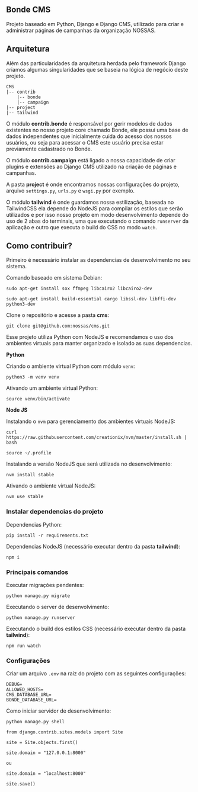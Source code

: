 Bonde CMS
----------

Projeto baseado em Python, Django e Django CMS, utilizado para criar e administrar páginas de campanhas da organização NOSSAS.


## Arquitetura

Além das particularidades da arquitetura herdada pelo framework Django criamos algumas singularidades que se baseia na lógica de negócio deste projeto.

```
CMS
|-- contrib
	|-- bonde
	|-- campaign
|-- project
|-- tailwind
```

O módulo **contrib.bonde** é responsável por gerir modelos de dados existentes no nosso projeto core chamado Bonde, ele possui uma base de dados independentes que inicialmente cuida do acesso dos nossos usuários, ou seja para acessar o CMS este usuário precisa estar previamente cadastrado no Bonde.

O módulo **contrib.campaign** está ligado a nossa capacidade de criar plugins e extensões ao Django CMS utilizado na criação de páginas e campanhas.

A pasta **project** é onde encontramos nossas configurações do projeto, arquivo `settings.py`, `urls.py` e `wsgi.py` por exemplo.

O módulo **tailwind** é onde guardamos nossa estilização, baseada no TailwindCSS ela depende do NodeJS para compilar os estilos que serão utilizados e por isso nosso projeto em modo desenvolvimento depende do uso de 2 abas do terminais, uma que executando o comando `runserver` da aplicação e outro que executa o build do CSS no modo `watch`.


## Como contribuir?

Primeiro é necessário instalar as dependencias de desenvolvimento no seu sistema.

Comando baseado em sistema Debian:

<!-- https://stackoverflow.com/questions/70508775/error-could-not-build-wheels-for-pycairo-which-is-required-to-install-pyprojec -->

`sudo apt-get install sox ffmpeg libcairo2 libcairo2-dev`

`sudo apt-get install build-essential cargo libssl-dev libffi-dev python3-dev`

Clone o repositório e acesse a pasta **cms**:

`git clone git@github.com:nossas/cms.git`

Esse projeto utiliza Python com NodeJS e recomendamos o uso dos ambientes virtuais para manter organizado e isolado as suas dependencias.

**Python**

Criando o ambiente virtual Python com módulo `venv`:

`python3 -m venv venv`

Ativando um ambiente virtual Python:

`source venv/bin/activate`

**Node JS**

Instalando o `nvm` para gerenciamento dos ambientes virtuais NodeJS:

`curl https://raw.githubusercontent.com/creationix/nvm/master/install.sh | bash`

`source ~/.profile`

Instalando a versão NodeJS que será utilizada no desenvolvimento:

`nvm install stable`

Ativando o ambiente virtual NodeJS:

`nvm use stable`

### Instalar dependencias do projeto

Dependencias Python:

`pip install -r requirements.txt`

Dependencias NodeJS (necessário executar dentro da pasta **tailwind**):

`npm i`

### Principais comandos

Executar migrações pendentes:

`python manage.py migrate`

Executando o server de desenvolvimento:

`python manage.py runserver`

Executando o build dos estilos CSS (necessário executar dentro da pasta **tailwind**):

`npm run watch`


### Configurações

Criar um arquivo `.env` na raiz do projeto com as seguintes configurações:

```
DEBUG=
ALLOWED_HOSTS=
CMS_DATABASE_URL=
BONDE_DATABASE_URL=
```

Como iniciar servidor de desenvolvimento:

```
python manage.py shell

from django.contrib.sites.models import Site

site = Site.objects.first()

site.domain = "127.0.0.1:8000"

ou

site.domain = "localhost:8000"

site.save()
```
